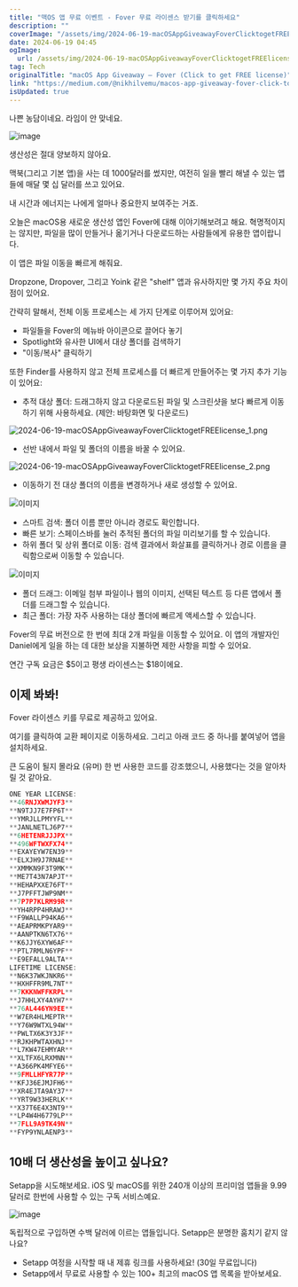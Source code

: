 ```yaml
---
title: "맥OS 앱 무료 이벤트 - Fover 무료 라이센스 받기를 클릭하세요"
description: ""
coverImage: "/assets/img/2024-06-19-macOSAppGiveawayFoverClicktogetFREElicense_0.png"
date: 2024-06-19 04:45
ogImage: 
  url: /assets/img/2024-06-19-macOSAppGiveawayFoverClicktogetFREElicense_0.png
tag: Tech
originalTitle: "macOS App Giveaway — Fover (Click to get FREE license)"
link: "https://medium.com/@nikhilvemu/macos-app-giveaway-fover-click-to-get-free-license-120b7ff26dc0"
isUpdated: true
---
```






나쁜 농담이네요. 라임이 안 맞네요.

![image](/assets/img/2024-06-19-macOSAppGiveawayFoverClicktogetFREElicense_0.png)

생산성은 절대 양보하지 않아요.

맥북(그리고 기본 앱)을 사는 데 1000달러를 썼지만, 여전히 일을 빨리 해낼 수 있는 앱들에 매달 몇 십 달러를 쓰고 있어요.

<div class="content-ad"></div>

내 시간과 에너지는 나에게 얼마나 중요한지 보여주는 거죠.

오늘은 macOS용 새로운 생산성 앱인 Fover에 대해 이야기해보려고 해요. 혁명적이지는 않지만, 파일을 많이 만들거나 옮기거나 다운로드하는 사람들에게 유용한 앱이랍니다.

이 앱은 파일 이동을 빠르게 해줘요.

Dropzone, Dropover, 그리고 Yoink 같은 "shelf" 앱과 유사하지만 몇 가지 주요 차이점이 있어요.

<div class="content-ad"></div>

간략히 말해서, 전체 이동 프로세스는 세 가지 단계로 이루어져 있어요:

- 파일들을 Fover의 메뉴바 아이콘으로 끌어다 놓기
- Spotlight와 유사한 UI에서 대상 폴더를 검색하기
- "이동/복사" 클릭하기

또한 Finder를 사용하지 않고 전체 프로세스를 더 빠르게 만들어주는 몇 가지 추가 기능이 있어요:

- 추적 대상 폴더: 드래그하지 않고 다운로드된 파일 및 스크린샷을 보다 빠르게 이동하기 위해 사용하세요. (제안: 바탕화면 및 다운로드)

<div class="content-ad"></div>


![2024-06-19-macOSAppGiveawayFoverClicktogetFREElicense_1.png](/assets/img/2024-06-19-macOSAppGiveawayFoverClicktogetFREElicense_1.png)

- 선반 내에서 파일 및 폴더의 이름을 바꿀 수 있어요.

![2024-06-19-macOSAppGiveawayFoverClicktogetFREElicense_2.png](/assets/img/2024-06-19-macOSAppGiveawayFoverClicktogetFREElicense_2.png)

- 이동하기 전 대상 폴더의 이름을 변경하거나 새로 생성할 수 있어요.


<div class="content-ad"></div>


![이미지](/assets/img/2024-06-19-macOSAppGiveawayFoverClicktogetFREElicense_3.png)

- 스마트 검색: 폴더 이름 뿐만 아니라 경로도 확인합니다.
- 빠른 보기: 스페이스바를 눌러 추적된 폴더의 파일 미리보기를 할 수 있습니다.
- 하위 폴더 및 상위 폴더로 이동: 검색 결과에서 화살표를 클릭하거나 경로 이름을 클릭함으로써 이동할 수 있습니다.

![이미지](/assets/img/2024-06-19-macOSAppGiveawayFoverClicktogetFREElicense_4.png)

- 폴더 드래그: 이메일 첨부 파일이나 웹의 이미지, 선택된 텍스트 등 다른 앱에서 폴더를 드래그할 수 있습니다.
- 최근 폴더: 가장 자주 사용하는 대상 폴더에 빠르게 액세스할 수 있습니다.


<div class="content-ad"></div>

Fover의 무료 버전으로 한 번에 최대 2개 파일을 이동할 수 있어요. 이 앱의 개발자인 Daniel에게 일을 하는 데 대한 보상을 지불하면 제한 사항을 피할 수 있어요.

연간 구독 요금은 $5이고 평생 라이센스는 $18이에요.

## 이제 봐봐!
Fover 라이센스 키를 무료로 제공하고 있어요.

여기를 클릭하여 교환 페이지로 이동하세요. 그리고 아래 코드 중 하나를 붙여넣어 앱을 설치하세요.

<div class="content-ad"></div>

큰 도움이 될지 몰라요 (유머)
한 번 사용한 코드를 강조했으니, 사용했다는 것을 알아차릴 것 같아요.

```js
ONE YEAR LICENSE: 
**46RNJXWMJYF3**
**N9TJJ7E7FP6T**
**YMRJLLPMYYFL**
**JANLNETLJ6P7**
**6HETENRJJJPX**
**496WFTWXFX74**
**EXAYEYW7EN39**
**ELXJH9J7RNAE**
**XMMKN9F3T9MK**
**ME7T43N7APJT**
**HEHAPXXE76FT**
**J7PFFTJWP9NM**
**7P7P7KLRM99R**
**YH4RPP4HRAWJ**
**F9WALLP94KA6**
**AEAPRMKPYAR9**
**AANPTKN6TX76**
**K6JJY6XYW6AF**
**PTL7RMLN6YPF**
**E9EFALL9ALTA**
LIFETIME LICENSE:
**N6K37WKJNKR6**
**HXHFFR9ML7NT**
**7KKKNWFFKRPL**
**J7HHLXY4AYH7**
**76AL446YN9EE**
**W7ER4HLMEPTR**
**Y76W9WTXL94W**
**PWLTX6K3Y3JF**
**RJKHPWTAXHNJ**
**L7KW47EHMYAR**
**XLTFX6LRXMNN**
**A366PK4MFYE6**
**9FMLLHFYR77P**
**KFJ36EJMJFH6**
**XR4EJTA9AY37**
**YRT9W33HERLK**
**X37T6E4X3NT9**
**LP4W4H6779LP**
**7FLL9A9TK49N**
**FYP9YNLAENP3**
```

## 10배 더 생산성을 높이고 싶나요?

Setapp을 시도해보세요. iOS 및 macOS를 위한 240개 이상의 프리미엄 앱들을 9.99달러로 한번에 사용할 수 있는 구독 서비스예요.

<div class="content-ad"></div>

![image](/assets/img/2024-06-19-macOSAppGiveawayFoverClicktogetFREElicense_5.png)

독립적으로 구입하면 수백 달러에 이르는 앱들입니다. Setapp은 분명한 훔치기 같지 않나요?

- Setapp 여정을 시작할 때 내 제휴 링크를 사용하세요! (30일 무료입니다)
- Setapp에서 무료로 사용할 수 있는 100+ 최고의 macOS 앱 목록을 받아보세요.